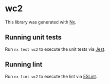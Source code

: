 # wc2

This library was generated with [Nx](https://nx.dev).


## Running unit tests

Run `nx test wc2` to execute the unit tests via [Jest](https://jestjs.io).


## Running lint

Run `nx lint wc2` to execute the lint via [ESLint](https://eslint.org/).

